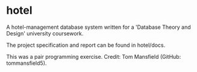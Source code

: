 # hotel
A hotel-management database system written for a 'Database Theory and Design' university coursework.

The project specification and report can be found in hotel/docs.

This was a pair programming exercise. Credit: Tom Mansfield (GitHub: tommansfield5).
